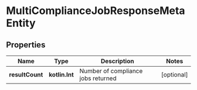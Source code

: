 
# MultiComplianceJobResponseMetaEntity

## Properties
Name | Type | Description | Notes
------------ | ------------- | ------------- | -------------
**resultCount** | **kotlin.Int** | Number of compliance jobs returned |  [optional]



